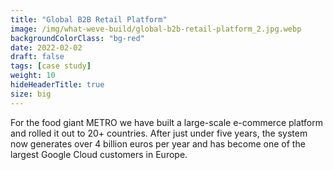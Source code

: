 ```yaml
---
title: "Global B2B Retail Platform"
image: /img/what-weve-build/global-b2b-retail-platform_2.jpg.webp
backgroundColorClass: "bg-red" 
date: 2022-02-02
draft: false
tags: [case study]
weight: 10
hideHeaderTitle: true
size: big
---
```


For the food giant METRO we have built a large-scale e-commerce platform and rolled it out to 20+ countries. After just under five years, the system now generates over 4 billion euros per year and has become one of the largest Google Cloud customers in Europe.